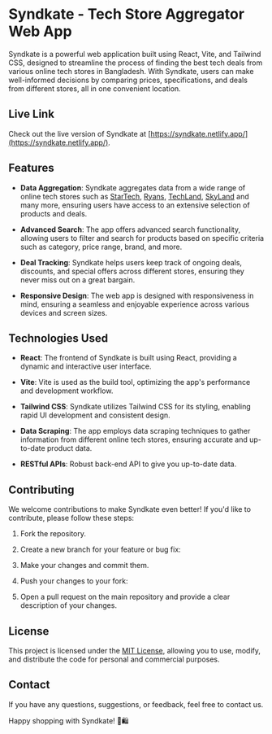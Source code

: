 # Syndkate - Tech Store Aggregator Web App

Syndkate is a powerful web application built using React, Vite, and Tailwind CSS, designed to streamline the process of finding the best tech deals from various online tech stores in Bangladesh. With Syndkate, users can make well-informed decisions by comparing prices, specifications, and deals from different stores, all in one convenient location.

## Live Link

Check out the live version of Syndkate at [https://syndkate.netlify.app/](https://syndkate.netlify.app/).

## Features

- **Data Aggregation**: Syndkate aggregates data from a wide range of online tech stores such as [StarTech](https://www.startech.com.bd/), [Ryans](https://www.ryanscomputers.com/), [TechLand](https://www.techlandbd.com/), [SkyLand](https://www.skyland.com.bd/) and many more, ensuring users have access to an extensive selection of products and deals.

- **Advanced Search**: The app offers advanced search functionality, allowing users to filter and search for products based on specific criteria such as category, price range, brand, and more.

- **Deal Tracking**: Syndkate helps users keep track of ongoing deals, discounts, and special offers across different stores, ensuring they never miss out on a great bargain.

- **Responsive Design**: The web app is designed with responsiveness in mind, ensuring a seamless and enjoyable experience across various devices and screen sizes.

## Technologies Used

- **React**: The frontend of Syndkate is built using React, providing a dynamic and interactive user interface.

- **Vite**: Vite is used as the build tool, optimizing the app's performance and development workflow.

- **Tailwind CSS**: Syndkate utilizes Tailwind CSS for its styling, enabling rapid UI development and consistent design.

- **Data Scraping**: The app employs data scraping techniques to gather information from different online tech stores, ensuring accurate and up-to-date product data.

- **RESTful APIs**: Robust back-end API to give you up-to-date data.

## Contributing

We welcome contributions to make Syndkate even better! If you'd like to contribute, please follow these steps:

1. Fork the repository.

2. Create a new branch for your feature or bug fix:

3. Make your changes and commit them.

4. Push your changes to your fork:

5. Open a pull request on the main repository and provide a clear description of your changes.

## License

This project is licensed under the [MIT License](LICENSE), allowing you to use, modify, and distribute the code for personal and commercial purposes.

## Contact

If you have any questions, suggestions, or feedback, feel free to contact us.

Happy shopping with Syndkate! 🛒🛍️
